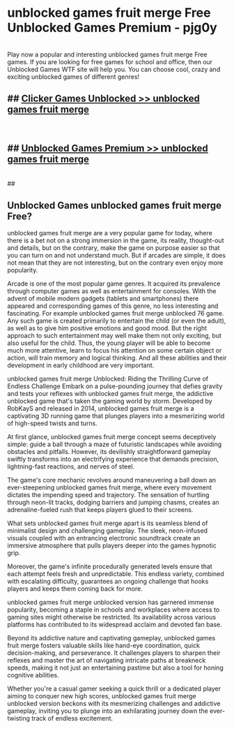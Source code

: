 # unblocked games fruit merge Free Unblocked Games Premium - pjg0y <br>
<br>
Play now a popular and interesting unblocked games fruit merge Free games. If you are looking for free games for school and office, then our Unblocked Games WTF site will help you. You can choose cool, crazy and exciting unblocked games of different genres!


## ##  [Clicker Games Unblocked >> unblocked games fruit merge](http://freeplayer.one?title=unblocked_games_fruit_merge&ref=M1)
  <br>

##  ## [Unblocked Games Premium >> unblocked games fruit merge](http://freeplayer.one?title=unblocked_games_fruit_merge&ref=M1)
  <br>
  ##



## Unblocked Games unblocked games fruit merge Free?

unblocked games fruit merge are a very popular game for today, where there is a bet not on a strong immersion in the game, its reality, thought-out and details, but on the contrary, make the game on purpose easier so that you can turn on and not understand much. But if arcades are simple, it does not mean that they are not interesting, but on the contrary even enjoy more popularity.

Arcade is one of the most popular game genres. It acquired its prevalence through computer games as well as entertainment for consoles. With the advent of mobile modern gadgets (tablets and smartphones) there appeared and corresponding games of this genre, no less interesting and fascinating. For example unblocked games fruit merge unblocked 76 game. Any such game is created primarily to entertain the child (or even the adult), as well as to give him positive emotions and good mood. But the right approach to such entertainment may well make them not only exciting, but also useful for the child. Thus, the young player will be able to become much more attentive, learn to focus his attention on some certain object or action, will train memory and logical thinking. And all these abilities and their development in early childhood are very important.

unblocked games fruit merge Unblocked: Riding the Thrilling Curve of Endless Challenge
Embark on a pulse-pounding journey that defies gravity and tests your reflexes with unblocked games fruit merge, the addictive unblocked game that's taken the gaming world by storm. Developed by RobKayS and released in 2014, unblocked games fruit merge is a captivating 3D running game that plunges players into a mesmerizing world of high-speed twists and turns.

At first glance, unblocked games fruit merge concept seems deceptively simple: guide a ball through a maze of futuristic landscapes while avoiding obstacles and pitfalls. However, its devilishly straightforward gameplay swiftly transforms into an electrifying experience that demands precision, lightning-fast reactions, and nerves of steel.

The game's core mechanic revolves around maneuvering a ball down an ever-steepening unblocked games fruit merge, where every movement dictates the impending speed and trajectory. The sensation of hurtling through neon-lit tracks, dodging barriers and jumping chasms, creates an adrenaline-fueled rush that keeps players glued to their screens.

What sets unblocked games fruit merge apart is its seamless blend of minimalist design and challenging gameplay. The sleek, neon-infused visuals coupled with an entrancing electronic soundtrack create an immersive atmosphere that pulls players deeper into the games hypnotic grip.

Moreover, the game's infinite procedurally generated levels ensure that each attempt feels fresh and unpredictable. This endless variety, combined with escalating difficulty, guarantees an ongoing challenge that hooks players and keeps them coming back for more.

unblocked games fruit merge unblocked version has garnered immense popularity, becoming a staple in schools and workplaces where access to gaming sites might otherwise be restricted. Its availability across various platforms has contributed to its widespread acclaim and devoted fan base.

Beyond its addictive nature and captivating gameplay, unblocked games fruit merge fosters valuable skills like hand-eye coordination, quick decision-making, and perseverance. It challenges players to sharpen their reflexes and master the art of navigating intricate paths at breakneck speeds, making it not just an entertaining pastime but also a tool for honing cognitive abilities.

Whether you're a casual gamer seeking a quick thrill or a dedicated player aiming to conquer new high scores, unblocked games fruit merge unblocked version beckons with its mesmerizing challenges and addictive gameplay, inviting you to plunge into an exhilarating journey down the ever-twisting track of endless excitement.